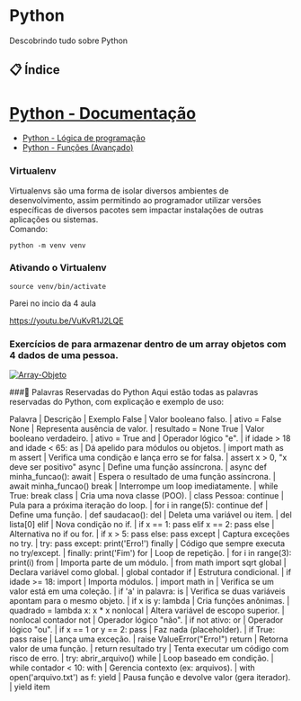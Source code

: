 # Python
Descobrindo tudo sobre Python

## 📋 Índice

# [Python - Documentação](https://www.python.org/)

- [Python - Lógica de programação](#Python---lógica-de-programação)
- [Python - Funções (Avançado)](#javascript---funções-avançado)

### Virtualenv

Virtualenvs são uma forma de isolar diversos ambientes de desenvolvimento, assim permitindo ao programador utilizar versões específicas de diversos pacotes sem impactar instalações de outras aplicações ou sistemas.
<br>Comando:

`python -m venv venv`

### Ativando o Virtualenv

`source venv/bin/activate`


Parei no incio da 4 aula

https://youtu.be/VuKvR1J2LQE







### Exercícios de para armazenar dentro de um array objetos com 4 dados de uma pessoa. 
<a target="_blank" rel="noopener noreferrer" href="https://.gif">
    <img src="https://github.gif" alt="Array-Objeto" style="max-width: 50%;">
</a> </br>

###📘 Palavras Reservadas do Python
Aqui estão todas as palavras reservadas do Python, com explicação e exemplo de uso:

Palavra | Descrição | Exemplo
False | Valor booleano falso. | ativo = False
None | Representa ausência de valor. | resultado = None
True | Valor booleano verdadeiro. | ativo = True
and | Operador lógico "e". | if idade > 18 and idade < 65:
as | Dá apelido para módulos ou objetos. | import math as m
assert | Verifica uma condição e lança erro se for falsa. | assert x > 0, "x deve ser positivo"
async | Define uma função assíncrona. | async def minha_funcao():
await | Espera o resultado de uma função assíncrona. | await minha_funcao()
break | Interrompe um loop imediatamente. | while True: break
class | Cria uma nova classe (POO). | class Pessoa:
continue | Pula para a próxima iteração do loop. | for i in range(5): continue
def | Define uma função. | def saudacao():
del | Deleta uma variável ou item. | del lista[0]
elif | Nova condição no if. | if x == 1: pass elif x == 2: pass
else | Alternativa no if ou for. | if x > 5: pass else: pass
except | Captura exceções no try. | try: pass except: print('Erro!')
finally | Código que sempre executa no try/except. | finally: print('Fim')
for | Loop de repetição. | for i in range(3): print(i)
from | Importa parte de um módulo. | from math import sqrt
global | Declara variável como global. | global contador
if | Estrutura condicional. | if idade >= 18:
import | Importa módulos. | import math
in | Verifica se um valor está em uma coleção. | if 'a' in palavra:
is | Verifica se duas variáveis apontam para o mesmo objeto. | if x is y:
lambda | Cria funções anônimas. | quadrado = lambda x: x * x
nonlocal | Altera variável de escopo superior. | nonlocal contador
not | Operador lógico "não". | if not ativo:
or | Operador lógico "ou". | if x == 1 or y == 2:
pass | Faz nada (placeholder). | if True: pass
raise | Lança uma exceção. | raise ValueError("Erro!")
return | Retorna valor de uma função. | return resultado
try | Tenta executar um código com risco de erro. | try: abrir_arquivo()
while | Loop baseado em condição. | while contador < 10:
with | Gerencia contexto (ex: arquivos). | with open('arquivo.txt') as f:
yield | Pausa função e devolve valor (gera iterador). | yield item